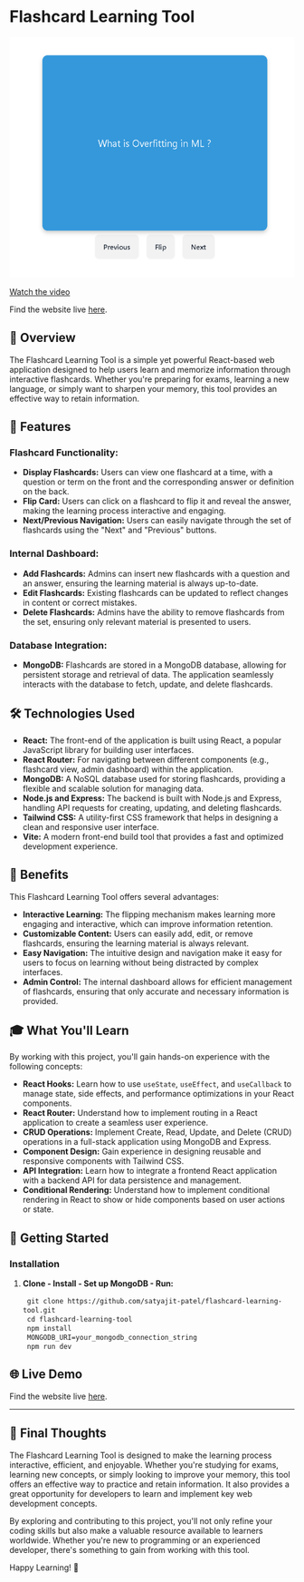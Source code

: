 # Flashcard Learning Tool

![Flashcard Learning Tool](./pic.png)

[Watch the video](https://drive.google.com/file/d/14uvME-3Qc7SpxOG9geqIeaSUZ36T9565/view?usp=sharing)

Find the website live [here](https://flashcard-frontend-git-master-satyajit-patels-projects.vercel.app).


## 🚀 Overview

The Flashcard Learning Tool is a simple yet powerful React-based web application designed to help users learn and memorize information through interactive flashcards. Whether you're preparing for exams, learning a new language, or simply want to sharpen your memory, this tool provides an effective way to retain information.

## 🎯 Features

### **Flashcard Functionality:**
- **Display Flashcards:** Users can view one flashcard at a time, with a question or term on the front and the corresponding answer or definition on the back.
- **Flip Card:** Users can click on a flashcard to flip it and reveal the answer, making the learning process interactive and engaging.
- **Next/Previous Navigation:** Users can easily navigate through the set of flashcards using the "Next" and "Previous" buttons.

### **Internal Dashboard:**
- **Add Flashcards:** Admins can insert new flashcards with a question and an answer, ensuring the learning material is always up-to-date.
- **Edit Flashcards:** Existing flashcards can be updated to reflect changes in content or correct mistakes.
- **Delete Flashcards:** Admins have the ability to remove flashcards from the set, ensuring only relevant material is presented to users.

### **Database Integration:**
- **MongoDB:** Flashcards are stored in a MongoDB database, allowing for persistent storage and retrieval of data. The application seamlessly interacts with the database to fetch, update, and delete flashcards.

## 🛠️ Technologies Used

- **React:** The front-end of the application is built using React, a popular JavaScript library for building user interfaces.
- **React Router:** For navigating between different components (e.g., flashcard view, admin dashboard) within the application.
- **MongoDB:** A NoSQL database used for storing flashcards, providing a flexible and scalable solution for managing data.
- **Node.js and Express:** The backend is built with Node.js and Express, handling API requests for creating, updating, and deleting flashcards.
- **Tailwind CSS:** A utility-first CSS framework that helps in designing a clean and responsive user interface.
- **Vite:** A modern front-end build tool that provides a fast and optimized development experience.

## 🌟 Benefits

This Flashcard Learning Tool offers several advantages:

- **Interactive Learning:** The flipping mechanism makes learning more engaging and interactive, which can improve information retention.
- **Customizable Content:** Users can easily add, edit, or remove flashcards, ensuring the learning material is always relevant.
- **Easy Navigation:** The intuitive design and navigation make it easy for users to focus on learning without being distracted by complex interfaces.
- **Admin Control:** The internal dashboard allows for efficient management of flashcards, ensuring that only accurate and necessary information is provided.

## 🎓 What You'll Learn

By working with this project, you'll gain hands-on experience with the following concepts:

- **React Hooks:** Learn how to use `useState`, `useEffect`, and `useCallback` to manage state, side effects, and performance optimizations in your React components.
- **React Router:** Understand how to implement routing in a React application to create a seamless user experience.
- **CRUD Operations:** Implement Create, Read, Update, and Delete (CRUD) operations in a full-stack application using MongoDB and Express.
- **Component Design:** Gain experience in designing reusable and responsive components with Tailwind CSS.
- **API Integration:** Learn how to integrate a frontend React application with a backend API for data persistence and management.
- **Conditional Rendering:** Understand how to implement conditional rendering in React to show or hide components based on user actions or state.

## 🚀 Getting Started

### **Installation**

1. **Clone - Install - Set up MongoDB - Run:**
   ```
    git clone https://github.com/satyajit-patel/flashcard-learning-tool.git
    cd flashcard-learning-tool
    npm install
    MONGODB_URI=your_mongodb_connection_string
    npm run dev
   ```

## 🌐 Live Demo

Find the website live [here](https://flashcard-frontend-git-master-satyajit-patels-projects.vercel.app).

---

## 🌟 Final Thoughts

The Flashcard Learning Tool is designed to make the learning process interactive, efficient, and enjoyable. Whether you're studying for exams, learning new concepts, or simply looking to improve your memory, this tool offers an effective way to practice and retain information. It also provides a great opportunity for developers to learn and implement key web development concepts.

By exploring and contributing to this project, you'll not only refine your coding skills but also make a valuable resource available to learners worldwide. Whether you're new to programming or an experienced developer, there's something to gain from working with this tool.

Happy Learning! 🎉

